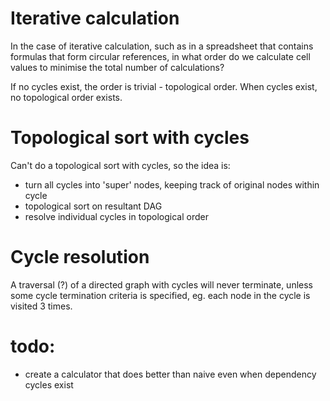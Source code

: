 # Iterative calculation

In the case of iterative calculation, such as in a spreadsheet that
contains formulas that form circular references, in what order do we
calculate cell values to minimise the total number of calculations?

If no cycles exist, the order is trivial - topological order. When cycles
exist, no topological order exists.


# Topological sort with cycles

Can't do a topological sort with cycles, so the idea is:

- turn all cycles into 'super' nodes, keeping track of original nodes within cycle
- topological sort on resultant DAG
- resolve individual cycles in topological order

# Cycle resolution

A traversal (?) of a directed graph with cycles will never terminate,
unless some cycle termination criteria is specified, eg. each node
in the cycle is visited 3 times.


# todo:
- create a calculator that does better than naive even when dependency
  cycles exist
